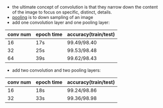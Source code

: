* the ultimate concept of convolution is that they narrow down the content of the image to focus on specific, distinct, details.
* [pooling](https://www.kaggle.com/questions-and-answers/59502) is to down sampling of an image
* add one convolution layer and one pooling layer:

|conv num|epoch time|accuracy(train/test)|     
|--------|----------|--------------------|     
|   16   |    17s   |    99.49/98.40     |     
|   32   |    25s   |    99.53/98.48     |     
|   64   |    39s   |    99.62/98.43     |

* add two convolution and two pooling layers:

|conv num|epoch time|accuracy(train/test)|     
|--------|----------|--------------------|     
|   16   |    18s   |    99.24/98.86     |     
|   32   |    33s   |    99.36/98.98     |     
